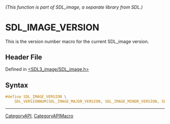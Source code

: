 ###### (This function is part of SDL_image, a separate library from SDL.)
# SDL_IMAGE_VERSION

This is the version number macro for the current SDL_image version.

## Header File

Defined in [<SDL3_image/SDL_image.h>](https://github.com/libsdl-org/SDL_image/blob/main/include/SDL3_image/SDL_image.h)

## Syntax

```c
#define SDL_IMAGE_VERSION \
    SDL_VERSIONNUM(SDL_IMAGE_MAJOR_VERSION, SDL_IMAGE_MINOR_VERSION, SDL_IMAGE_MICRO_VERSION)
```

----
[CategoryAPI](CategoryAPI), [CategoryAPIMacro](CategoryAPIMacro)

